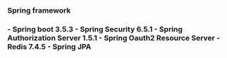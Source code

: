 <h3>Spring framework<h3>
  - Spring boot 3.5.3
  - Spring Security 6.5.1
  - Spring Authorization Server 1.5.1
  - Spring Oauth2 Resource Server
  - Redis 7.4.5
  - Spring JPA


